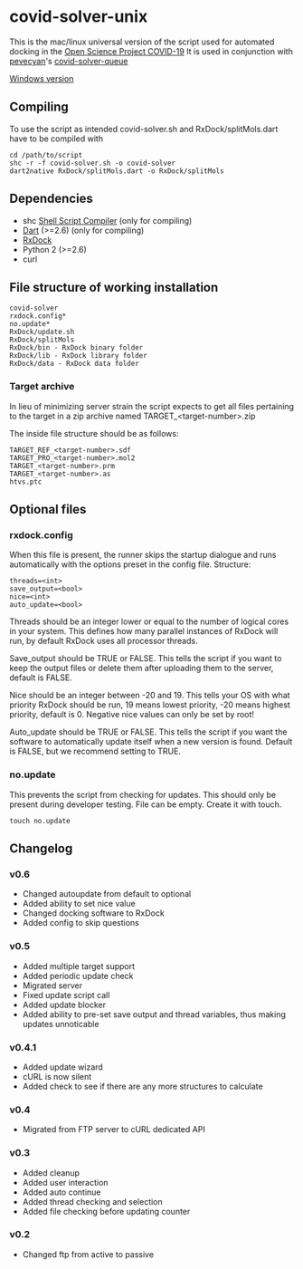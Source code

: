 # covid-solver-unix
This is the mac/linux universal version of the script used for automated docking in the [Open Science Project COVID-19](https://covid.si)
It is used in conjunction with [pevecyan](https://github.com/pevecyan)'s [covid-solver-queue](https://github.com/pevecyan/covid-solver-queue)

[Windows version](https://github.com/pevecyan/covid-solver-windows-)

## Compiling
To use the script as intended covid-solver.sh and RxDock/splitMols.dart have to be compiled with
```
cd /path/to/script
shc -r -f covid-solver.sh -o covid-solver
dart2native RxDock/splitMols.dart -o RxDock/splitMols
```
## Dependencies
* shc [Shell Script Compiler](https://neurobin.org/projects/softwares/unix/shc/) (only for compiling)
* [Dart](https://dart.dev/) (>=2.6) (only for compiling)
* [RxDock](https://rxdock.org/)
* Python 2 (>=2.6)
* curl

## File structure of working installation
```
covid-solver
rxdock.config*
no.update*
RxDock/update.sh
RxDock/splitMols
RxDock/bin - RxDock binary folder
RxDock/lib - RxDock library folder
RxDock/data - RxDock data folder
```
### Target archive
In lieu of minimizing server strain the script expects to get all files pertaining to the target in a zip archive named TARGET_\<target-number>.zip

The inside file structure should be as follows:
```
TARGET_REF_<target-number>.sdf
TARGET_PRO_<target-number>.mol2
TARGET_<target-number>.prm
TARGET_<target-number>.as
htvs.ptc
```

## Optional files
### rxdock.config
When this file is present, the runner skips the startup dialogue and runs automatically with the options preset in the config file.
Structure:
```
threads=<int>
save_output=<bool>
nice=<int>
auto_update=<bool>
```
Threads should be an integer lower or equal to the number of logical cores in your system. This defines how many parallel instances of RxDock will run, by default RxDock uses all processor threads.

Save_output should be TRUE or FALSE. This tells the script if you want to keep the output files or delete them after uploading them to the server, default is FALSE.

Nice should be an integer between -20 and 19. This tells your OS with what priority RxDock should be run, 19 means lowest priority, -20 means highest priority, default is 0. Negative nice values can only be set by root!

Auto_update should be TRUE or FALSE. This tells the script if you want the software to automatically update itself when a new version is found. Default is FALSE, but we recommend setting to TRUE.

### no.update
This prevents the script from checking for updates. This should only be present during developer testing. File can be empty. Create it with touch.
```
touch no.update
```

## Changelog
### v0.6
- Changed autoupdate from default to optional
- Added ability to set nice value
- Changed docking software to RxDock
- Added config to skip questions
### v0.5   
- Added multiple target support
- Added periodic update check
- Migrated server
- Fixed update script call
- Added update blocker
- Added ability to pre-set save output and thread variables, thus making updates unnoticable
### v0.4.1
- Added update wizard
- cURL is now silent
- Added check to see if there are any more structures to calculate   
### v0.4
- Migrated from FTP server to cURL dedicated API  
### v0.3
- Added cleanup
- Added user interaction
- Added auto continue
- Added thread checking and selection
- Added file checking before updating counter
### v0.2
- Changed ftp from active to passive
